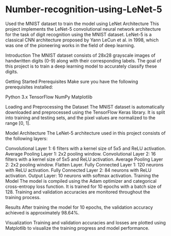 # Number-recognition-using-LeNet-5
Used the MNIST dataset to train the model using LeNet Architecture
This project implements the LeNet-5 convolutional neural network architecture for the task of digit recognition using the MNIST dataset. LeNet-5 is a classical CNN architecture proposed by Yann LeCun et al. in 1998, which was one of the pioneering works in the field of deep learning.

Introduction
The MNIST dataset consists of 28x28 grayscale images of handwritten digits (0-9) along with their corresponding labels. The goal of this project is to train a deep learning model to accurately classify these digits.

Getting Started
Prerequisites
Make sure you have the following prerequisites installed:

Python 3.x
TensorFlow
NumPy
Matplotlib


Loading and Preprocessing the Dataset
The MNIST dataset is automatically downloaded and preprocessed using the TensorFlow Keras library. It is split into training and testing sets, and the pixel values are normalized to the range [0, 1].

Model Architecture
The LeNet-5 architecture used in this project consists of the following layers:

Convolutional Layer 1: 6 filters with a kernel size of 5x5 and ReLU activation.
Average Pooling Layer 1: 2x2 pooling window.
Convolutional Layer 2: 16 filters with a kernel size of 5x5 and ReLU activation.
Average Pooling Layer 2: 2x2 pooling window.
Flatten Layer.
Fully Connected Layer 1: 120 neurons with ReLU activation.
Fully Connected Layer 2: 84 neurons with ReLU activation.
Output Layer: 10 neurons with softmax activation.
Training the Model
The model is compiled using the Adam optimizer and categorical cross-entropy loss function. It is trained for 10 epochs with a batch size of 128. Training and validation accuracies are monitored throughout the training process.

Results
After training the model for 10 epochs, the validation accuracy achieved is approximately 98.64%.

Visualization
Training and validation accuracies and losses are plotted using Matplotlib to visualize the training progress and model performance.

